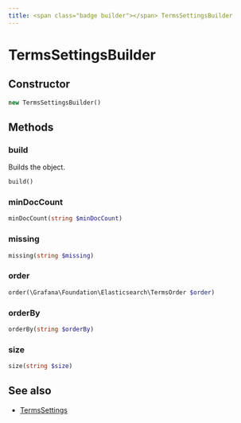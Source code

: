 ```yaml
---
title: <span class="badge builder"></span> TermsSettingsBuilder
---
```

# <span class="badge builder"></span> TermsSettingsBuilder

## Constructor

```php
new TermsSettingsBuilder()
```
## Methods

### <span class="badge object-method"></span> build

Builds the object.

```php
build()
```

### <span class="badge object-method"></span> minDocCount

```php
minDocCount(string $minDocCount)
```

### <span class="badge object-method"></span> missing

```php
missing(string $missing)
```

### <span class="badge object-method"></span> order

```php
order(\Grafana\Foundation\Elasticsearch\TermsOrder $order)
```

### <span class="badge object-method"></span> orderBy

```php
orderBy(string $orderBy)
```

### <span class="badge object-method"></span> size

```php
size(string $size)
```

## See also

 * <span class="badge object-type-class"></span> [TermsSettings](./object-TermsSettings.md)
